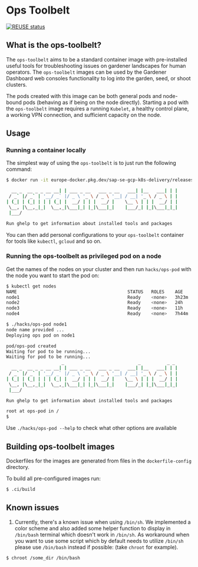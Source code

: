 # Ops Toolbelt

[![REUSE status](https://api.reuse.software/badge/github.com/gardener/ops-toolbelt)](https://api.reuse.software/info/github.com/gardener/ops-toolbelt)

## What is the ops-toolbelt?

The `ops-toolbelt` aims to be a standard container image with pre-installed useful tools for troubleshooting issues on gardener landscapes for human operators. The `ops-toolbelt` images can be used by the Gardener Dashboard web consoles functionality to log into the garden, seed, or shoot clusters.

The pods created with this image can be both general pods and node-bound pods (behaving as if being on the node directly).
Starting a pod with the `ops-toolbelt` image requires a running `Kubelet`, a healthy control plane, a working VPN connection, and sufficient capacity on the node.

## Usage

### Running a container locally

The simplest way of using the `ops-toolbelt` is to just run the following command:

```bash
$ docker run -it europe-docker.pkg.dev/sap-se-gcp-k8s-delivery/releases-public/eu_gcr_io/gardener-project/gardener/ops-toolbelt:latest

  __ _  __ _ _ __ __| | ___ _ __   ___ _ __   ___| |__   ___| | |
 / _` |/ _` | '__/ _` |/ _ \ '_ \ / _ \ '__| / __| '_ \ / _ \ | |
| (_| | (_| | | | (_| |  __/ | | |  __/ |    \__ \ | | |  __/ | |
 \__, |\__,_|_|  \__,_|\___|_| |_|\___|_|    |___/_| |_|\___|_|_|
 |___/

Run ghelp to get information about installed tools and packages
```

You can then add personal configurations to your `ops-toolbelt` container for tools like `kubectl`, `gcloud` and so on.

### Running the ops-toolbelt as privileged pod on a node

Get the names of the nodes on your cluster and then run `hacks/ops-pod` with the node you want to start the pod on:

```bash
$ kubectl get nodes                                                    
NAME                                          STATUS   ROLES    AGE     VERSION
node1                                         Ready    <none>   3h23m   v1.30.4
node2                                         Ready    <none>   24h     v1.30.4
node3                                         Ready    <none>   11h     v1.30.4
node4                                         Ready    <none>   7h44m   v1.30.4

$ ./hacks/ops-pod node1
node name provided ...
Deploying ops pod on node1

pod/ops-pod created
Waiting for pod to be running...
Waiting for pod to be running...
                     _                            _          _ _
  __ _  __ _ _ __ __| | ___ _ __   ___ _ __   ___| |__   ___| | |
 / _` |/ _` | '__/ _` |/ _ \ '_ \ / _ \ '__| / __| '_ \ / _ \ | |
| (_| | (_| | | | (_| |  __/ | | |  __/ |    \__ \ | | |  __/ | |
 \__, |\__,_|_|  \__,_|\___|_| |_|\___|_|    |___/_| |_|\___|_|_|
 |___/

Run ghelp to get information about installed tools and packages

root at ops-pod in /
$
```

Use `./hacks/ops-pod --help` to check what other options are available

## Building ops-toolbelt images

Dockerfiles for the images are generated from files in the `dockerfile-config` directory.

To build all pre-configured images run:

```bash
$ .ci/build
```

## Known issues

1. Currently, there's a known issue when using `/bin/sh`. We implemented a color scheme and also added some helper function to display in `/bin/bash` terminal which doesn't work in `/bin/sh`. As workaround when you want to use some script which by default needs to utilize `/bin/sh` please use `/bin/bash` instead if possible: (take `chroot` for example).

```bash
$ chroot /some_dir /bin/bash
```
